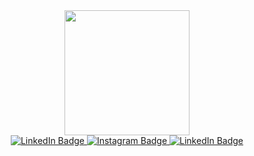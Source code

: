 <div id="header" align="center">
  <img src="https://media.giphy.com/media/y93slPbDMdeXJQONHa/giphy.gif" width="200"/>
</div>
<div id="badges" align="center">
  <a href="https://www.linkedin.com/in/ashimu-bamba/">
    <img src="https://img.shields.io/badge/LinkedIn-blue?style=for-the-badge&logo=linkedin&logoColor=white" alt="LinkedIn Badge"/>
  </a>
  <a href="https://www.instagram.com/">
   <img src="https://img.shields.io/badge/Instagram-pink?style=for-the-badge&logo=instagram&logoColor=purple" alt="Instagram Badge"/>
  </a>
  <a href="mailto:ashimu.nsue.barresiones@gmail.com">
  <img src="https://img.shields.io/badge/Gmail-white?style=for-the-badge&logo=gmail&logoColor=red" alt="LinkedIn Badge"/>
    </a>
</div>
